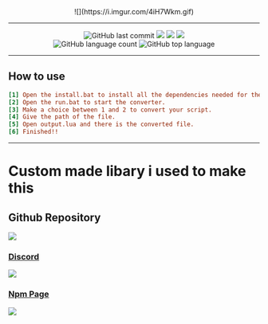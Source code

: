 <!-- # Fivem-Script-Converter-CLI
This is a command line interface version of the Fivem Script Converter -->
<!-- <h2 align="center">
  ![](https://i.imgur.com/4iH7Wkm.gif)
</h2> -->
<div align="center">
    ![](https://i.imgur.com/4iH7Wkm.gif)
</div>

---
<p align="center">
  <img alt="GitHub last commit" src="https://img.shields.io/github/last-commit/AmpedScripts/Fivem-Script-Converter-CLI">
  <img src="https://img.shields.io/github/issues/AmpedScripts/Fivem-Script-Converter-CLI">
  <img src="https://img.shields.io/github/issues-closed-raw/AmpedScripts/Fivem-Script-Converter-CLI">
  <img src="https://img.shields.io/github/issues-pr-closed-raw/AmpedScripts/Fivem-Script-Converter-CLI">
  </br>
  <img alt="GitHub language count" src="https://img.shields.io/github/languages/count/AmpedScripts/Fivem-Script-Converter-CLI">
  <img alt="GitHub top language" src="https://img.shields.io/github/languages/top/AmpedScripts/Fivem-Script-Converter-CLI">
  </br>
</p>

---

## How to use
```ini
[1] Open the install.bat to install all the dependencies needed for the CLI.
[2] Open the run.bat to start the converter.
[3] Make a choice between 1 and 2 to convert your script.
[4] Give the path of the file.
[5] Open output.lua and there is the converted file.
[6] Finished!!
```

---

# Custom made libary i used to make this

## Github Repository 
<a href="https://github.com/AmpedScripts/Fivem-Script-Converter" target="blank"><img src="https://img.shields.io/badge/GitHub-100000?style=for-the-badge&logo=github&logoColor=white"/>

### Discord
<a href="https://discord.com/users/670792646494650408" target="blank"><img src="https://img.shields.io/badge/Discord-100000?style=for-the-badge&logo=discord&logoColor=white"/>

### Npm Page
<a href="https://www.npmjs.com/package/fivem-script-converter" target="blank"><img src="https://img.shields.io/badge/Npm-100000?style=for-the-badge&logo=npm&logoColor=white"/>

